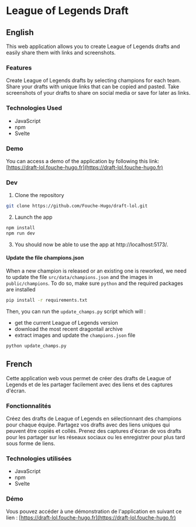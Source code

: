 # League of Legends Draft

## English

This web application allows you to create League of Legends drafts and easily share them with links and screenshots.

### Features

Create League of Legends drafts by selecting champions for each team.
Share your drafts with unique links that can be copied and pasted.
Take screenshots of your drafts to share on social media or save for later as links.

### Technologies Used
- JavaScript
- npm
- Svelte

### Demo
You can access a demo of the application by following this link: [https://draft-lol.fouche-hugo.fr](https://draft-lol.fouche-hugo.fr)

### Dev
1. Clone the repository
```bash
git clone https://github.com/Fouche-Hugo/draft-lol.git
```
2. Launch the app
```bash
npm install
npm run dev
```
3. You should now be able to use the app at http://localhost:5173/.

#### Update the file champions.json
When a new champion is released or an existing one is reworked, we need to update the file `src/data/champions.json` and the images in `public/champions`.
To do so, make sure `python` and the required packages are installed
```bash
pip install -r requirements.txt
```

Then, you can run the `update_champs.py` script which will :
- get the current League of Legends version
- download the most recent dragontail archive
- extract images and update the `champions.json` file

```python
python update_champs.py
```
## French

Cette application web vous permet de créer des drafts de League of Legends et de les partager facilement avec des liens et des captures d'écran.

### Fonctionnalités

Créez des drafts de League of Legends en sélectionnant des champions pour chaque équipe.
Partagez vos drafts avec des liens uniques qui peuvent être copiés et collés.
Prenez des captures d'écran de vos drafts pour les partager sur les réseaux sociaux ou les enregistrer pour plus tard sous forme de liens.

### Technologies utilisées
- JavaScript
- npm
- Svelte

### Démo
Vous pouvez accéder à une démonstration de l'application en suivant ce lien : [https://draft-lol.fouche-hugo.fr](https://draft-lol.fouche-hugo.fr)

